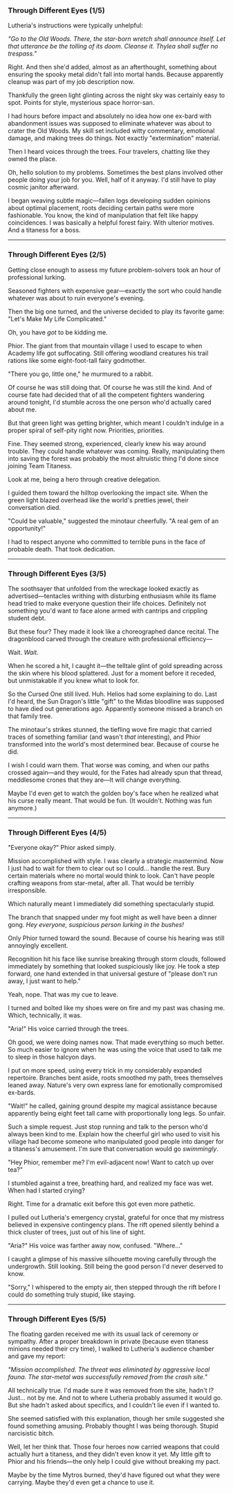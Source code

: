 ### Through Different Eyes (1/5)
Lutheria's instructions were typically unhelpful:

_"Go to the Old Woods. There, the star-born wretch shall announce itself. Let that utterance be the tolling of its doom. Cleanse it. Thylea shall suffer no trespass."_

Right. And then she'd added, almost as an afterthought, something about ensuring the spooky metal didn't fall into mortal hands. Because apparently cleanup was part of my job description now.

Thankfully the green light glinting across the night sky was certainly easy to spot. 
Points for style, mysterious space horror-san.

I had hours before impact and absolutely no idea how one ex-bard with abandonment issues was supposed to eliminate whatever was about to crater the Old Woods. My skill set included witty commentary, emotional damage, and making trees do things. Not exactly "extermination" material.

Then I heard voices through the trees. Four travelers, chatting like they owned the place.

Oh, hello solution to my problems. Sometimes the best plans involved other people doing your job for you. Well, half of it anyway. I'd still have to play cosmic janitor afterward.

I began weaving subtle magic—fallen logs developing sudden opinions about optimal placement, roots deciding certain paths were more fashionable. You know, the kind of manipulation that felt like happy coincidences. I was basically a helpful forest fairy. With ulterior motives. And a titaness for a boss.

---
### Through Different Eyes (2/5)
Getting close enough to assess my future problem-solvers took an hour of professional lurking.

Seasoned fighters with expensive gear—exactly the sort who could handle whatever was about to ruin everyone's evening.

Then the big one turned, and the universe decided to play its favorite game: "Let's Make My Life Complicated."

Oh, you have _got_ to be kidding me.

Phior. The giant from that mountain village I used to escape to when Academy life got suffocating. Still offering woodland creatures his trail rations like some eight-foot-tall fairy godmother.

"There you go, little one," he murmured to a rabbit.

Of course he was still doing that. Of course he was still the kind. And of course fate had decided that of all the competent fighters wandering around tonight, I'd stumble across the one person who'd actually cared about me.

But that green light was getting brighter, which meant I couldn't indulge in a proper spiral of self-pity right now. Priorities, priorities.

Fine. They seemed strong, experienced, clearly knew his way around trouble. They could handle whatever was coming. Really, manipulating them into saving the forest was probably the most altruistic thing I'd done since joining Team Titaness.

Look at me, being a hero through creative delegation.

I guided them toward the hilltop overlooking the impact site. When the green light blazed overhead like the world's pretties jewel, their conversation died.

"Could be valuable," suggested the minotaur cheerfully. "A real gem of an opportunity!"

I had to respect anyone who committed to terrible puns in the face of probable death. That took dedication.

---
### Through Different Eyes (3/5)
The soothsayer that unfolded from the wreckage looked exactly as advertised—tentacles writhing with disturbing enthusiasm while its flame head tried to make everyone question their life choices. Definitely not something you'd want to face alone armed with cantrips and crippling student debt.

But these four? They made it look like a choreographed dance recital. The dragonblood carved through the creature with professional efficiency—

Wait. _Wait._

When he scored a hit, I caught it—the telltale glint of gold spreading across the skin where his blood splattered. Just for a moment before it receded, but unmistakable if you knew what to look for.

So the Cursed One still lived. Huh. Helios had some explaining to do. Last I'd heard, the Sun Dragon's little "gift" to the Midas bloodline was supposed to have died out generations ago. Apparently someone missed a branch on that family tree.

The minotaur's strikes stunned, the tiefling wove fire magic that carried traces of something familiar (and wasn't _that_ interesting), and Phior transformed into the world's most determined bear. Because of course he did.

I wish I could warn them. That worse was coming, and when our paths crossed again—and they would, for the Fates had already spun that thread, meddlesome crones that they are—It will change everything.

Maybe I'd even get to watch the golden boy's face when he realized what his curse really meant. That would be fun. (It wouldn't. Nothing was fun anymore.)

---

### Through Different Eyes (4/5)
"Everyone okay?" Phior asked simply.

Mission accomplished with style. I was clearly a strategic mastermind. Now I just had to wait for them to clear out so I could... handle the rest. Bury certain materials where no mortal would think to look. Can't have people crafting weapons from star-metal, after all. That would be terribly irresponsible.

Which naturally meant I immediately did something spectacularly stupid.

The branch that snapped under my foot might as well have been a dinner gong. _Hey everyone, suspicious person lurking in the bushes!_

Only Phior turned toward the sound. Because of course his hearing was still annoyingly excellent.

Recognition hit his face like sunrise breaking through storm clouds, followed immediately by something that looked suspiciously like joy. He took a step forward, one hand extended in that universal gesture of "please don't run away, I just want to help."

Yeah, nope. That was my cue to leave.

I turned and bolted like my shoes were on fire and my past was chasing me. Which, technically, it was.

"Aria!" His voice carried through the trees.

Oh good, we were doing names now. That made everything so much better. So much easier to ignore when he was using the voice that used to talk me to sleep in those halcyon days.

I put on more speed, using every trick in my considerably expanded repertoire. Branches bent aside, roots smoothed my path, trees themselves leaned away. Nature's very own express lane for emotionally compromised ex-bards.

"Wait!" he called, gaining ground despite my magical assistance because apparently being eight feet tall came with proportionally long legs. So unfair.

Such a simple request. Just stop running and talk to the person who'd always been kind to me. Explain how the cheerful girl who used to visit his village had become someone who manipulated good people into danger for a titaness's amusement. I'm sure that conversation would go _swimmingly_.

"Hey Phior, remember me? I'm evil-adjacent now! Want to catch up over tea?"

I stumbled against a tree, breathing hard, and realized my face was wet. When had I started crying?

Right. Time for a dramatic exit before this got even more pathetic.

I pulled out Lutheria's emergency crystal, grateful for once that my mistress believed in expensive contingency plans. The rift opened silently behind a thick cluster of trees, just out of his line of sight.

"Aria?" His voice was farther away now, confused. "Where..."

I caught a glimpse of his massive silhouette moving carefully through the undergrowth. Still looking. Still being the good person I'd never deserved to know.

"Sorry," I whispered to the empty air, then stepped through the rift before I could do something truly stupid, like staying.

---
### Through Different Eyes (5/5)
The floating garden received me with its usual lack of ceremony or sympathy. After a proper breakdown in private (because even titaness minions needed their cry time), I walked to Lutheria's audience chamber and gave my report:

_"Mission accomplished. The threat was eliminated by aggressive local fauna. The star-metal was successfully removed from the crash site."_

All technically true. I'd made sure it was removed from the site, hadn't I? Just... not by me. And not to where Lutheria probably assumed it would go. But she hadn't asked about specifics, and I couldn't lie even if I wanted to.

She seemed satisfied with this explanation, though her smile suggested she found something amusing. Probably thought I was being thorough. Stupid narcisistic bitch.

Well, let her think that. Those four heroes now carried weapons that could actually hurt a titaness, and they didn't even know it yet. My little gift to Phior and his friends—the only help I could give without breaking my pact.

Maybe by the time Mytros burned, they'd have figured out what they were carrying. 
Maybe they'd even get a chance to use it.